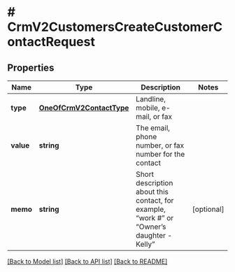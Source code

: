 # # CrmV2CustomersCreateCustomerContactRequest

## Properties

Name | Type | Description | Notes
------------ | ------------- | ------------- | -------------
**type** | [**OneOfCrmV2ContactType**](OneOfCrmV2ContactType.md) | Landline, mobile, e-mail, or fax |
**value** | **string** | The email, phone number, or fax number for the contact |
**memo** | **string** | Short description about this contact, for example, “work #” or “Owner’s daughter - Kelly” | [optional]

[[Back to Model list]](../../README.md#models) [[Back to API list]](../../README.md#endpoints) [[Back to README]](../../README.md)
